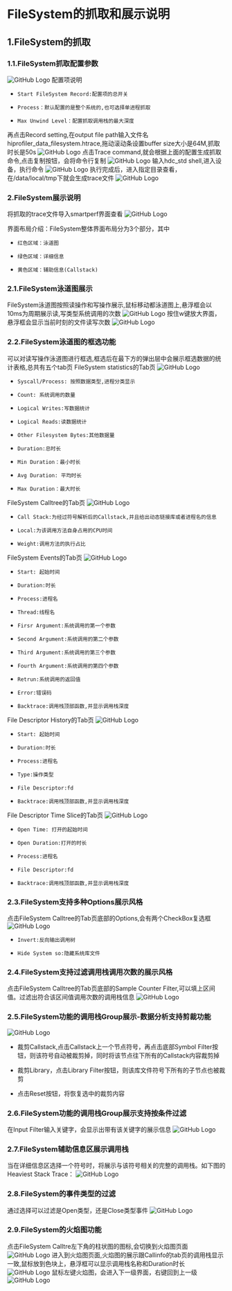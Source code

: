 # FileSystem的抓取和展示说明

## 1.FileSystem的抓取
### 1.1.FileSystem抓取配置参数
![GitHub Logo](../figures/FileSystem/filesystemsetting.jpg)
 配置项说明
+     Start FileSystem Record:配置项的总开关
+     Process：默认配置的是整个系统的,也可选择单进程抓取
+     Max Unwind Level：配置抓取调用栈的最大深度

再点击Record setting,在output file path输入文件名hiprofiler_data_filesystem.htrace,拖动滚动条设置buffer size大小是64M,抓取时长是50s
![GitHub Logo](../figures/FileSystem/filesystemrecord.jpg)
点击Trace command,就会根据上面的配置生成抓取命令,点击复制按钮，会将命令行复制
![GitHub Logo](../figures/FileSystem/FileSystemcommand.jpg)
输入hdc_std shell,进入设备，执行命令
![GitHub Logo](../figures/FileSystem/FileSystemexcutecommand.jpg)
执行完成后，进入指定目录查看，在/data/local/tmp下就会生成trace文件
![GitHub Logo](../figures/FileSystem/FileSystemfile.jpg)
### 2.FileSystem展示说明
将抓取的trace文件导入smartperf界面查看
![GitHub Logo](../figures/FileSystem/FileSystemsummary.jpg)

界面布局介绍：FileSystem整体界面布局分为3个部分，其中
+     红色区域：泳道图
+     绿色区域：详细信息
+     黄色区域：辅助信息(Callstack)

### 2.1.FileSystem泳道图展示
FileSystem泳道图按照读操作和写操作展示,鼠标移动都泳道图上,悬浮框会以10ms为周期展示读,写类型系统调用的次数
![GitHub Logo](../figures/FileSystem/FileSystemchart.jpg)
按住w键放大界面，悬浮框会显示当前时刻的文件读写次数
![GitHub Logo](../figures/FileSystem/FileSystemcount.jpg)
### 2.2.FileSystem泳道图的框选功能
可以对读写操作泳道图进行框选,框选后在最下方的弹出层中会展示框选数据的统计表格,总共有五个tab页
FileSystem statistics的Tab页
![GitHub Logo](../figures/FileSystem/FileSystemstatistics.jpg)
+     Syscall/Process: 按照数据类型,进程分类显示
+     Count: 系统调用的数量
+     Logical Writes:写数据统计
+     Logical Reads:读数据统计
+     Other Filesystem Bytes:其他数据量
+     Duration:总时长
+     Min Duration：最小时长
+     Avg Duration: 平均时长
+     Max Duration：最大时长
FileSystem Calltree的Tab页
![GitHub Logo](../figures/FileSystem/FileSystemCalltree.jpg)
+     Call Stack:为经过符号解析后的Callstack,并且给出动态链接库或者进程名的信息
+     Local:为该调用方法自身占用的CPU时间
+     Weight:调用方法的执行占比
FileSystem Events的Tab页
![GitHub Logo](../figures/FileSystem/FileSystemevents.jpg)
+     Start: 起始时间
+     Duration:时长
+     Process:进程名
+     Thread:线程名
+     Firsr Argument:系统调用的第一个参数
+     Second Argument:系统调用的第二个参数
+     Third Argument:系统调用的第三个参数
+     Fourth Argument:系统调用的第四个参数
+     Retrun:系统调用的返回值
+     Error:错误码
+     Backtrace:调用栈顶部函数,并显示调用栈深度
File Descriptor History的Tab页
![GitHub Logo](../figures/FileSystem/FileSystemhistory.jpg)
+     Start: 起始时间
+     Duration:时长
+     Process:进程名
+     Type:操作类型
+     File Descriptor:fd
+     Backtrace:调用栈顶部函数,并显示调用栈深度
File Descriptor Time Slice的Tab页
![GitHub Logo](../figures/FileSystem/FileSystemtimeslice.jpg)
+     Open Time: 打开的起始时间
+     Open Duration:打开的时长
+     Process:进程名
+     File Descriptor:fd
+     Backtrace:调用栈顶部函数,并显示调用栈深度
### 2.3.FileSystem支持多种Options展示风格
点击FileSystem Calltree的Tab页底部的Options,会有两个CheckBox复选框
![GitHub Logo](../figures/FileSystem/FileSystemOptions.jpg)
+     Invert:反向输出调用树
+     Hide System so:隐藏系统库文件   
### 2.4.FileSystem支持过滤调用栈调用次数的展示风格
点击FileSystem Calltree的Tab页底部的Sample Counter Filter,可以填上区间值。过滤出符合该区间值调用次数的调用栈信息
![GitHub Logo](../figures/FileSystem/FileSystemsamplecounter.jpg)

### 2.5.FileSystem功能的调用栈Group展示-数据分析支持剪裁功能
![GitHub Logo](../figures/FileSystem/FileSystemdatamining.jpg)
+  裁剪Callstack,点击Callstack上一个节点符号，再点击底部Symbol Filter按钮，则该符号自动被裁剪掉，同时将该节点往下所有的Callstack内容裁剪掉

+ 裁剪Library，点击Library Filter按钮，则该库文件符号下所有的子节点也被裁剪
+ 点击Reset按钮，将恢复选中的裁剪内容
### 2.6.FileSystem功能的调用栈Group展示支持按条件过滤
在Input Filter输入关键字，会显示出带有该关键字的展示信息
 ![GitHub Logo](../figures/FileSystem/FileSysteminputfilter.jpg)
### 2.7.FileSystem辅助信息区展示调用栈
当在详细信息区选择一个符号时，将展示与该符号相关的完整的调用栈。如下图的Heaviest Stack Trace：
 ![GitHub Logo](../figures/FileSystem/FileSystemheaviesttrace.jpg)
 ### 2.8.FileSystem的事件类型的过滤
 通过选择可以过滤是Open类型，还是Close类型事件
  ![GitHub Logo](../figures/FileSystem/filesystemfilter.jpg)
 ### 2.9.FileSystem的火焰图功能
点击FileSystem Calltre左下角的柱状图的图标,会切换到火焰图页面
![GitHub Logo](../figures/FileSystem/FileSystemflame.jpg)
进入到火焰图页面,火焰图的展示跟Callinfo的tab页的调用栈显示一致,鼠标放到色块上，悬浮框可以显示调用栈名称和Duration时长
![GitHub Logo](../figures/FileSystem/FileSystemflameshow.jpg)
鼠标左键火焰图，会进入下一级界面，右键回到上一级
![GitHub Logo](../figures/FileSystem/FileSystemflamelevel.jpg)

